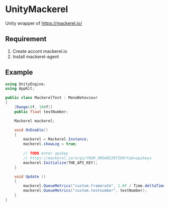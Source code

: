 # UnityMackerel


Unity wrapper of https://mackerel.io/  


## Requirement

1. Create accont mackerel.io
2. Install mackerel-agent


## Example


```cs
using UnityEngine;
using AppKit;

public class MackerelTest : MonoBehaviour
{
    [Range(0f, 100f)]
    public float testNumber;

    Mackerel mackerel;

    void OnEnable()
    {
        mackerel = Mackerel.Instance;
        mackerel.showLog = true;
        
        // TODO enter apikey
        // https://mackerel.io/orgs/YOUR_ORGANIZATION?tab=apikeys
        mackerel.Initialize(THE_API_KEY); 
    }

    void Update ()
    {
        mackerel.QueueMetrics("custom.framerate", 1.0f / Time.deltaTime);
        mackerel.QueueMetrics("custom.testnumber", testNumber);
    }
}

```